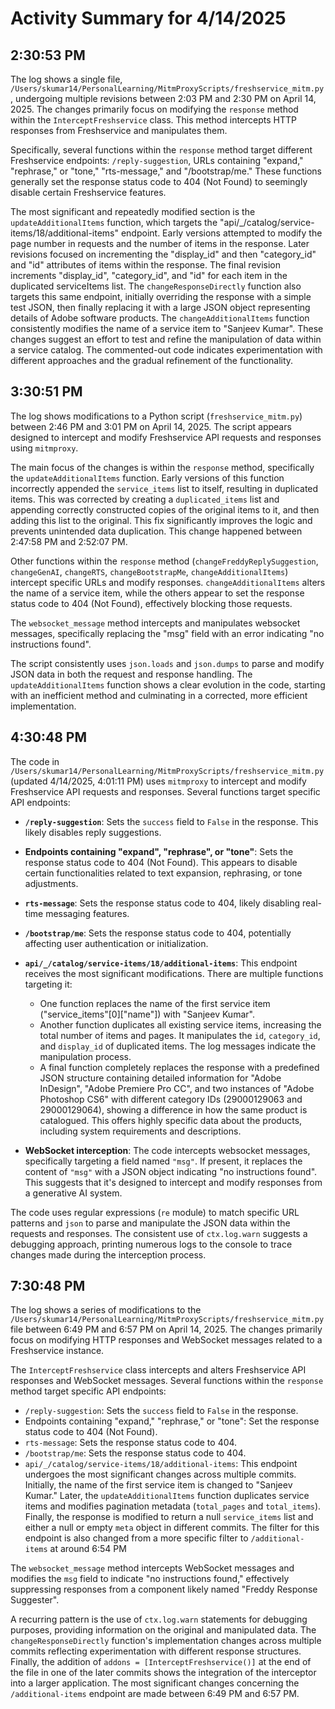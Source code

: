 # Activity Summary for 4/14/2025

## 2:30:53 PM
The log shows a single file, `/Users/skumar14/PersonalLearning/MitmProxyScripts/freshservice_mitm.py`, undergoing multiple revisions between 2:03 PM and 2:30 PM on April 14, 2025.  The changes primarily focus on modifying the `response` method within the `InterceptFreshservice` class. This method intercepts HTTP responses from Freshservice and manipulates them.

Specifically, several functions within the `response` method target different Freshservice endpoints: `/reply-suggestion`, URLs containing "expand," "rephrase," or "tone,"  "rts-message," and "/bootstrap/me."  These functions generally set the response status code to 404 (Not Found) to seemingly disable certain Freshservice features.


The most significant and repeatedly modified section is the `updateAdditionalItems` function, which targets the  "api/_/catalog/service-items/18/additional-items" endpoint.  Early versions attempted to modify the page number in requests and the number of items in the response.  Later revisions focused on incrementing the "display_id" and then "category_id" and "id" attributes of items within the response. The final revision increments "display_id", "category_id", and "id" for each item in the duplicated serviceItems list.  The `changeResponseDirectly` function also targets this same endpoint, initially overriding the response with a simple test JSON, then finally replacing it with a large JSON object representing details of Adobe software products.  The  `changeAdditionalItems` function consistently modifies the name of a service item to "Sanjeev Kumar".  These changes suggest an effort to test and refine the manipulation of data within a service catalog.  The commented-out code indicates experimentation with different approaches and the gradual refinement of the functionality.


## 3:30:51 PM
The log shows modifications to a Python script (`freshservice_mitm.py`) between 2:46 PM and 3:01 PM on April 14, 2025.  The script appears designed to intercept and modify Freshservice API requests and responses using `mitmproxy`.

The main focus of the changes is within the `response` method, specifically the `updateAdditionalItems` function.  Early versions of this function incorrectly appended the `service_items` list to itself, resulting in duplicated items. This was corrected by creating a `duplicated_items` list and appending correctly constructed copies of the original items to it, and then adding this list to the original.  This fix significantly improves the logic and prevents unintended data duplication.  This change happened between 2:47:58 PM and 2:52:07 PM.

Other functions within the `response` method (`changeFreddyReplySuggestion`, `changeGenAI`, `changeRTS`, `changeBootstrapMe`, `changeAdditionalItems`) intercept specific URLs and modify responses.  `changeAdditionalItems` alters the name of a service item, while the others appear to set the response status code to 404 (Not Found), effectively blocking those requests.

The `websocket_message` method intercepts and manipulates websocket messages, specifically replacing the "msg" field with an error indicating "no instructions found".

The script consistently uses `json.loads` and `json.dumps` to parse and modify JSON data in both the request and response handling. The `updateAdditionalItems` function shows a clear evolution in the code, starting with an inefficient method and culminating in a corrected, more efficient implementation.


## 4:30:48 PM
The code in `/Users/skumar14/PersonalLearning/MitmProxyScripts/freshservice_mitm.py` (updated 4/14/2025, 4:01:11 PM) uses `mitmproxy` to intercept and modify Freshservice API requests and responses.  Several functions target specific API endpoints:

* **`/reply-suggestion`**:  Sets the `success` field to `False` in the response.  This likely disables reply suggestions.

* **Endpoints containing "expand", "rephrase", or "tone"**:  Sets the response status code to 404 (Not Found). This appears to disable certain functionalities related to text expansion, rephrasing, or tone adjustments.

* **`rts-message`**: Sets the response status code to 404, likely disabling real-time messaging features.

* **`/bootstrap/me`**: Sets the response status code to 404, potentially affecting user authentication or initialization.

* **`api/_/catalog/service-items/18/additional-items`**: This endpoint receives the most significant modifications.  There are multiple functions targeting it:
    * One function replaces the name of the first service item ("service_items"[0]["name"]) with "Sanjeev Kumar".
    * Another function duplicates all existing service items, increasing the total number of items and pages. It manipulates the `id`, `category_id`, and `display_id` of duplicated items.  The log messages indicate the manipulation process.
    * A final function completely replaces the response with a predefined JSON structure containing detailed information for "Adobe InDesign", "Adobe Premiere Pro CC", and two instances of "Adobe Photoshop CS6"  with different category IDs (29000129063 and 29000129064), showing a difference in how the same product is catalogued.  This offers highly specific data about the products, including system requirements and descriptions.


* **WebSocket interception**: The code intercepts websocket messages, specifically targeting a field named `"msg"`. If present, it replaces the content of `"msg"` with a JSON object indicating "no instructions found". This suggests that it's designed to intercept and modify responses from a generative AI system.

The code uses regular expressions (`re` module) to match specific URL patterns and `json` to parse and manipulate the JSON data within the requests and responses.  The consistent use of `ctx.log.warn` suggests a debugging approach, printing numerous logs to the console to trace changes made during the interception process.


## 7:30:48 PM
The log shows a series of modifications to the `/Users/skumar14/PersonalLearning/MitmProxyScripts/freshservice_mitm.py` file between 6:49 PM and 6:57 PM on April 14, 2025.  The changes primarily focus on modifying HTTP responses and WebSocket messages related to a Freshservice instance.

The `InterceptFreshservice` class intercepts and alters Freshservice API responses and WebSocket messages.  Several functions within the `response` method target specific API endpoints:

*   `/reply-suggestion`: Sets the `success` field to `False` in the response.
*   Endpoints containing "expand," "rephrase," or "tone":  Set the response status code to 404 (Not Found).
*   `rts-message`: Sets the response status code to 404.
*   `/bootstrap/me`: Sets the response status code to 404.
*   `api/_/catalog/service-items/18/additional-items`: This endpoint undergoes the most significant changes across multiple commits. Initially, the name of the first service item is changed to "Sanjeev Kumar." Later, the `updateAdditionalItems` function duplicates service items and modifies pagination metadata (`total_pages` and `total_items`). Finally, the response is modified to return a null `service_items` list and either a null or empty `meta` object in different commits.  The filter for this endpoint is also changed from a more specific filter to `/additional-items` at around 6:54 PM

The `websocket_message` method intercepts WebSocket messages and modifies the `msg` field to indicate "no instructions found," effectively suppressing responses from a component likely named "Freddy Response Suggester".


A recurring pattern is the use of `ctx.log.warn` statements for debugging purposes, providing information on the original and manipulated data.  The `changeResponseDirectly` function's implementation changes across multiple commits reflecting experimentation with different response structures. Finally, the addition of `addons = [InterceptFreshservice()]` at the end of the file in one of the later commits shows the integration of the interceptor into a larger application.  The most significant changes concerning the `/additional-items` endpoint are made between 6:49 PM and 6:57 PM.
